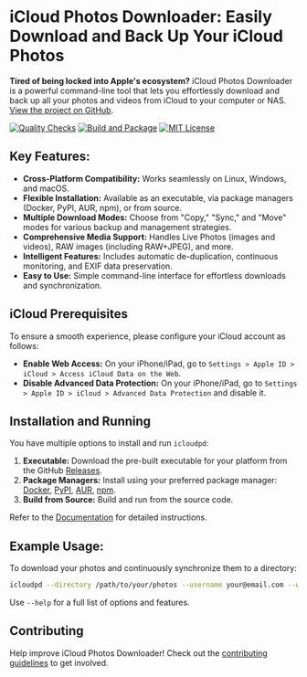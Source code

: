 # iCloud Photos Downloader: Easily Download and Back Up Your iCloud Photos

**Tired of being locked into Apple's ecosystem?** iCloud Photos Downloader is a powerful command-line tool that lets you effortlessly download and back up all your photos and videos from iCloud to your computer or NAS.  [View the project on GitHub](https://github.com/icloud-photos-downloader/icloud_photos_downloader).

[![Quality Checks](https://github.com/icloud-photos-downloader/icloud_photos_downloader/workflows/Quality%20Checks/badge.svg)](https://github.com/icloud-photos-downloader/icloud_photos_downloader/actions/workflows/quality-checks.yml)
[![Build and Package](https://github.com/icloud-photos-downloader/icloud_photos_downloader/workflows/Produce%20Artifacts/badge.svg)](https://github.com/icloud-photos-downloader/icloud_photos_downloader/actions/workflows/produce-artifacts.yml)
[![MIT License](https://img.shields.io/badge/license-MIT-blue.svg)](LICENSE)

## Key Features:

*   **Cross-Platform Compatibility:** Works seamlessly on Linux, Windows, and macOS.
*   **Flexible Installation:** Available as an executable, via package managers (Docker, PyPI, AUR, npm), or from source.
*   **Multiple Download Modes:** Choose from "Copy," "Sync," and "Move" modes for various backup and management strategies.
*   **Comprehensive Media Support:** Handles Live Photos (images and videos), RAW images (including RAW+JPEG), and more.
*   **Intelligent Features:** Includes automatic de-duplication, continuous monitoring, and EXIF data preservation.
*   **Easy to Use:** Simple command-line interface for effortless downloads and synchronization.

## iCloud Prerequisites

To ensure a smooth experience, please configure your iCloud account as follows:

*   **Enable Web Access:** On your iPhone/iPad, go to `Settings > Apple ID > iCloud > Access iCloud Data on the Web`.
*   **Disable Advanced Data Protection:** On your iPhone/iPad, go to `Settings > Apple ID > iCloud > Advanced Data Protection` and disable it.

## Installation and Running

You have multiple options to install and run `icloudpd`:

1.  **Executable:** Download the pre-built executable for your platform from the GitHub [Releases](https://github.com/icloud-photos-downloader/icloud_photos_downloader/releases/tag/v1.28.2).
2.  **Package Managers:** Install using your preferred package manager: [Docker](https://icloud-photos-downloader.github.io/icloud_photos_downloader/install.html#docker), [PyPI](https://icloud-photos-downloader.github.io/icloud_photos_downloader/install.html#pypi), [AUR](https://icloud-photos-downloader.github.io/icloud_photos_downloader/install.html#aur), [npm](https://icloud-photos-downloader.github.io/icloud_photos_downloader/install.html#npm).
3.  **Build from Source:** Build and run from the source code.

Refer to the [Documentation](https://icloud-photos-downloader.github.io/icloud_photos_downloader/install.html) for detailed instructions.

## Example Usage:

To download your photos and continuously synchronize them to a directory:

```bash
icloudpd --directory /path/to/your/photos --username your@email.com --watch-with-interval 3600
```

Use `--help` for a full list of options and features.

## Contributing

Help improve iCloud Photos Downloader!  Check out the [contributing guidelines](CONTRIBUTING.md) to get involved.